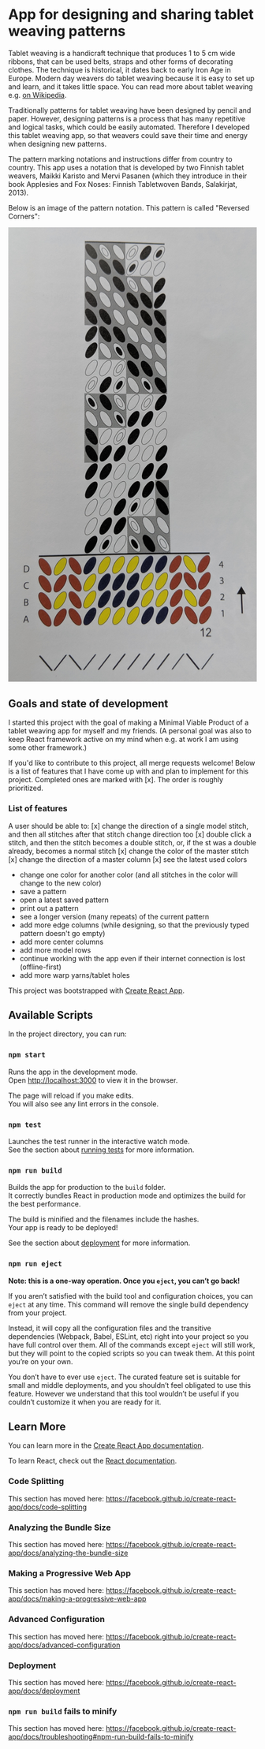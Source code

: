 # App for designing and sharing tablet weaving patterns

Tablet weaving is a handicraft technique that produces 1 to 5 cm wide ribbons, that can be used belts, straps and other forms of decorating clothes. The technique is historical, it dates back to early Iron Age in Europe. Modern day weavers do tablet weaving because it is easy to set up and learn, and it takes little space. You can read more about tablet weaving e.g. [on Wikipedia](https://en.wikipedia.org/wiki/Tablet_weaving).

Traditionally patterns for tablet weaving have been designed by pencil and paper. However, designing patterns is a process that has many repetitive and logical tasks, which could be easily automated. Therefore I developed this tablet weaving app, so that weavers could save their time and energy when designing new patterns.

The pattern marking notations and instructions differ from country to country. This app uses a notation that is developed by two Finnish tablet weavers, Maikki Karisto and Mervi Pasanen (which they introduce in their book Applesies and Fox Noses: Finnish Tabletwoven Bands, Salakirjat, 2013).

Below is an image of the pattern notation. This pattern is called "Reversed Corners":

![Reserved Corners](src/assets/images/tablet_weaving_pattern_reversed_corners.jpg)

## Goals and state of development
I started this project with the goal of making a Minimal Viable Product of a tablet weaving app for myself and my friends. (A personal goal was also to keep React framework active on my mind when e.g. at work I am using some other framework.)

If you'd like to contribute to this project, all merge requests welcome!
Below is a list of features that I have come up with and plan to implement for this project. Completed ones are marked with [x]. The order is roughly prioritized.

### List of features
A user should be able to:
[x] change the direction of a single model stitch, and then all stitches after that stitch change direction too
[x] double click a stitch, and then the stitch becomes a double stitch, or, if the st was a double already, becomes a normal stitch
[x] change the color of the master stitch
[x] change the direction of a master column
[x] see the latest used colors
- change one color for another color (and all stitches in the color will change to the new color)
- save a pattern
- open a latest saved pattern
- print out a pattern
- see a longer version (many repeats) of the current pattern
- add more edge columns (while designing, so that the previously typed pattern doesn't go empty)
- add more center columns
- add more model rows
- continue working with the app even if their internet connection is lost (offline-first)
- add more warp yarns/tablet holes

This project was bootstrapped with [Create React App](https://github.com/facebook/create-react-app).

## Available Scripts

In the project directory, you can run:

### `npm start`

Runs the app in the development mode.<br>
Open [http://localhost:3000](http://localhost:3000) to view it in the browser.

The page will reload if you make edits.<br>
You will also see any lint errors in the console.

### `npm test`

Launches the test runner in the interactive watch mode.<br>
See the section about [running tests](https://facebook.github.io/create-react-app/docs/running-tests) for more information.

### `npm run build`

Builds the app for production to the `build` folder.<br>
It correctly bundles React in production mode and optimizes the build for the best performance.

The build is minified and the filenames include the hashes.<br>
Your app is ready to be deployed!

See the section about [deployment](https://facebook.github.io/create-react-app/docs/deployment) for more information.

### `npm run eject`

**Note: this is a one-way operation. Once you `eject`, you can’t go back!**

If you aren’t satisfied with the build tool and configuration choices, you can `eject` at any time. This command will remove the single build dependency from your project.

Instead, it will copy all the configuration files and the transitive dependencies (Webpack, Babel, ESLint, etc) right into your project so you have full control over them. All of the commands except `eject` will still work, but they will point to the copied scripts so you can tweak them. At this point you’re on your own.

You don’t have to ever use `eject`. The curated feature set is suitable for small and middle deployments, and you shouldn’t feel obligated to use this feature. However we understand that this tool wouldn’t be useful if you couldn’t customize it when you are ready for it.

## Learn More

You can learn more in the [Create React App documentation](https://facebook.github.io/create-react-app/docs/getting-started).

To learn React, check out the [React documentation](https://reactjs.org/).

### Code Splitting

This section has moved here: https://facebook.github.io/create-react-app/docs/code-splitting

### Analyzing the Bundle Size

This section has moved here: https://facebook.github.io/create-react-app/docs/analyzing-the-bundle-size

### Making a Progressive Web App

This section has moved here: https://facebook.github.io/create-react-app/docs/making-a-progressive-web-app

### Advanced Configuration

This section has moved here: https://facebook.github.io/create-react-app/docs/advanced-configuration

### Deployment

This section has moved here: https://facebook.github.io/create-react-app/docs/deployment

### `npm run build` fails to minify

This section has moved here: https://facebook.github.io/create-react-app/docs/troubleshooting#npm-run-build-fails-to-minify
